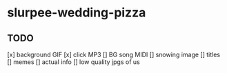 # slurpee-wedding-pizza

## TODO
[x] background GIF
[x] click MP3
[] BG song MIDI
[] snowing image
[] titles
[] memes
[] actual info
[] low quality jpgs of us
